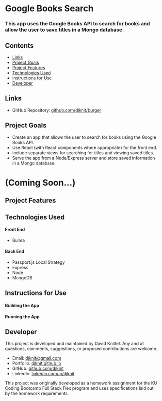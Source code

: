# Google Books Search

### This app uses the Google Books API to search for books and allow the user to save titles in a Mongo database.

## Contents
* [Links](#links)
* [Project Goals](#project-goals)
* [Project Features](#project-features)
* [Technologies Used](#technologies-used)
* [Instructions for Use](#instructions-for-use)
* [Developer](#developer)

## Links
* GitHub Repository: [github.com/djknit/burger](https://github.com/djknit/Google-Books-Search)

## Project Goals
* Create an app that allows the user to search for books using the Google Books API.
* Use React (with React components where appropriate) for the front end.
* Include separate views for searching for titles and viewing saved titles.
* Serve the app from a Node/Express server and store saved information in a Mongo database.

# (Coming Soon...)

## Project Features

## Technologies Used
#### Front End
* Bulma

#### Back End
* Passport.js Local Strategy
* Express
* Node
* MongoDB

## Instructions for Use
#### Building the App

#### Running the App

## Developer
This project is developed and maintained by David Knittel. Any and all questions, comments, suggestions, or proposed contributions are welcome.
* Email: [djknit@gmail.com](mailto:djknit@gmail.com)
* Portfolio: [djknit.github.io](https://djknit.github.io/)
* GitHub: [github.com/djknit](https://github.com/djknit)
* LinkedIn: [linkedin.com/in/djknit](https://www.linkedin.com/in/djknit/)

This project was originally developed as a homework assignment for the KU Coding Bootcamp Full Stack Flex program and uses specifications laid out by the homework requirements.
